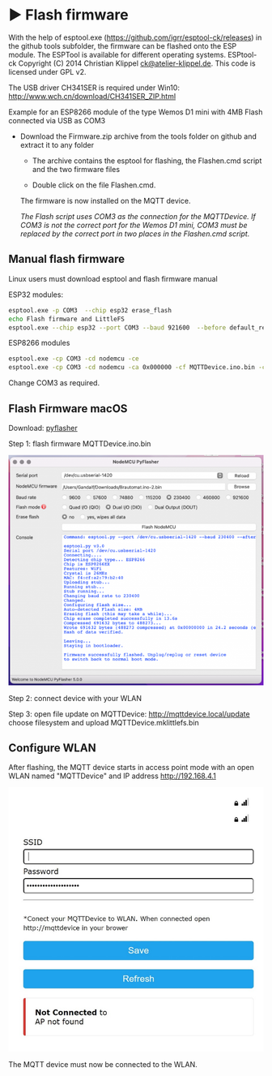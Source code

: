 # ▶️ Flash firmware

With the help of esptool.exe (<https://github.com/igrr/esptool-ck/releases>) in the github tools subfolder, the firmware can be flashed onto the ESP module. The ESPTool is available for different operating systems.
ESPtool-ck Copyright (C) 2014 Christian Klippel <ck@atelier-klippel.de>. This code is licensed under GPL v2.

The USB driver CH341SER is required under Win10: <http://www.wch.cn/download/CH341SER_ZIP.html>

Example for an ESP8266 module of the type Wemos D1 mini with 4MB Flash connected via USB as COM3

* Download the Firmware.zip archive from the tools folder on github and extract it to any folder

  * The archive contains the esptool for flashing, the Flashen.cmd script and the two firmware files

  * Double click on the file Flashen.cmd.

  The firmware is now installed on the MQTT device.

  *The Flash script uses COM3 as the connection for the MQTTDevice. If COM3 is not the correct port for the Wemos D1 mini, COM3 must be replaced by the correct port in two places in the Flashen.cmd script.*

## Manual flash firmware

Linux users must download esptool and flash firmware manual

ESP32 modules:

```bash
esptool.exe -p COM3  --chip esp32 erase_flash
echo Flash firmware and LittleFS 
esptool.exe --chip esp32 --port COM3 --baud 921600  --before default_reset --after hard_reset write_flash  -z --flash_mode dio --flash_freq 80m --flash_size 4MB 0x1000 MQTTDevice32.ino.bootloader.bin 0x8000 MQTTDevice32.ino.partitions.bin 0xe000 boot_app0.bin 0x10000 MQTTDevice32.ino.bin 0x2b0000 MQTTDevice32.mklittlefs.bin
```

ESP8266 modules

```bash
esptool.exe -cp COM3 -cd nodemcu -ce
esptool.exe -cp COM3 -cd nodemcu -ca 0x000000 -cf MQTTDevice.ino.bin -ca 0x200000 -cf MQTTDevice.mklittlefs.bin
```

Change COM3 as required.

## Flash Firmware macOS

Download: [pyflasher](https://github.com/marcelstoer/nodemcu-pyflasher/releases)

Step 1: flash firmware MQTTDevice.ino.bin

![macOS](img/flashen_macos.png)

Step 2: connect device with your WLAN

Step 3: open file update on MQTTDevice: <http://mqttdevice.local/update> choose filesystem and upload MQTTDevice.mklittlefs.bin

## Configure WLAN

After flashing, the MQTT device starts in access point mode with an open WLAN named "MQTTDevice" and IP address <http://192.168.4.1>

![wlan](img/wlan-ap.jpg)

The MQTT device must now be connected to the WLAN.
